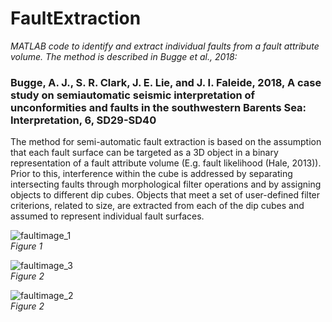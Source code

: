 # FaultExtraction

*MATLAB code to identify and extract individual faults from a fault attribute volume. The method is described in Bugge et al., 2018:*

### Bugge, A. J., S. R. Clark, J. E. Lie, and J. I. Faleide, 2018, A case study on semiautomatic seismic interpretation of unconformities and faults in the southwestern Barents Sea: Interpretation, 6, SD29-SD40

The method for semi-automatic fault extraction is based on the assumption that each fault surface can be targeted as a 3D object in 
a binary representation of a fault attribute volume (E.g. fault likelihood (Hale, 2013)). Prior to this, interference within the cube is 
addressed by separating intersecting faults through morphological filter operations and by assigning objects to different dip cubes. 
Objects that meet a set of user-defined filter criterions, related to size, are extracted from each of the dip cubes and assumed to represent individual fault surfaces.


![faultimage_1](faultimage_1.png)<br/> *Figure 1*

![faultimage_3](faultimage_3.png)<br/> *Figure 2*


![faultimage_2](faultimage_2.png)<br/> *Figure 2*
